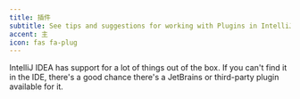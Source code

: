 ```yaml
---
title: 插件
subtitle: See tips and suggestions for working with Plugins in IntelliJ IDEA
accent: 主
icon: fas fa-plug
---
```


IntelliJ IDEA has support for a lot of things out of the box. If you can't find it in the IDE, there's a good chance there's a JetBrains or third-party plugin available for it.